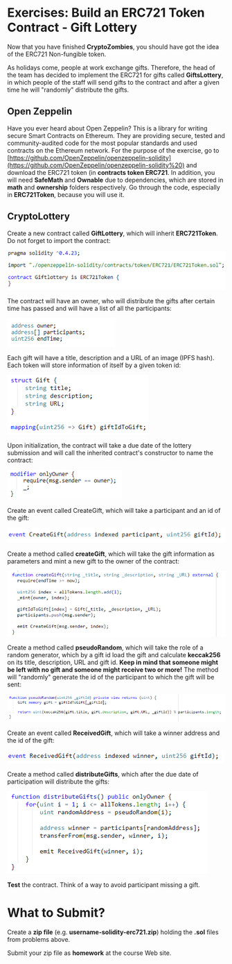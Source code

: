 # Exercises: Build an ERC721 Token Contract - Gift Lottery

Now that you have finished **CryptoZombies**, you should have got the
idea of the ERC721 Non-fungible token.

As holidays come, people at work exchange gifts. Therefore, the head of
the team has decided to implement the ERC721 for gifts called
**GiftsLottery**, in which people of the staff will send gifts to the
contract and after a given time he will \"randomly\" distribute the
gifts.

Open Zeppelin
-------------

Have you ever heard about Open Zeppelin? This is a library for writing
secure Smart Contracts on Ethereum. They are providing secure, tested
and community-audited code for the most popular standards and used
contracts on the Ethereum network. For the purpose of the exercise, go
to
[https://github.com/OpenZeppelin/openzeppelin-solidity](https://github.com/OpenZeppelin/openzeppelin-solidity%20)
and download the ERC721 token (in **contracts token ERC721**. In
addition, you will need **SafeMath** and **Ownable** due to
dependencies, which are stored in **math** and **ownership** folders
respectively. Go through the code, especially in **ERC721Token**,
because you will use it.

CryptoLottery
-------------

Create a new contract called **GiftLottery**, which will inherit
**ERC721Token**. Do not forget to import the contract:

![](/assets/exercises-erc721-lotterygift-01.png)

The contract will have an owner, who will distribute the gifts after
certain time has passed and will have a list of all the participants:

![](/assets/exercises-erc721-lotterygift-03.png)

Each gift will have a title, description and a URL of an image (IPFS
hash). Each token will store information of itself by a given token id:

![](/assets/exercises-erc721-lotterygift-04.png)

Upon initialization, the contract will take a due date of the lottery
submission and will call the inherited contract\'s constructor to name
the contract:

![](/assets/exercises-erc721-lotterygift-06.png)

Create an event called CreateGift, which will take a participant and an
id of the gift:

![](/assets/exercises-erc721-lotterygift-07.png)

Create a method called **createGift**, which will take the gift
information as parameters and mint a new gift to the owner of the
contract:

![](/assets/exercises-erc721-lotterygift-08.png)

Create a method called **pseudoRandom**, which will take the role of a
random generator, which by a gift id load the gift and calculate
**keccak256** on its title, description, URL and gift id. **Keep in mind
that someone might be left with no gift and someone might receive two or
more!** The method will \"randomly\" generate the id of the participant
to which the gift will be sent:

![](/assets/exercises-erc721-lotterygift-09.png)

Create an event called **ReceivedGift**, which will take a winner
address and the id of the gift:

![](/assets/exercises-erc721-lotterygift-010.png)

Create a method called **distributeGifts**, which after the due date of
participation will distribute the gifts:

![](/assets/exercises-erc721-lotterygift-02.png)

**Test** the contract. Think of a way to avoid participant missing a
gift.

What to Submit?
===============

Create a **zip file** (e.g. **username-solidity-erc721.zip**) holding
the **.sol** files from problems above.

Submit your zip file as **homework** at the course Web site.